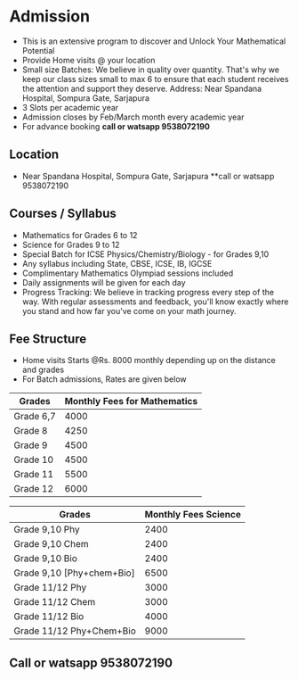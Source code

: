
# Admission
* This is an extensive program to discover and Unlock Your Mathematical Potential 
* Provide Home visits @ your location 
* Small size Batches: We believe in quality over quantity. That's why we keep our class sizes small to max 6 to ensure that each student receives the attention and support they deserve. Address: Near Spandana Hospital, Sompura Gate, Sarjapura
* 3 Slots per academic year 
* Admission closes by Feb/March month every academic year
* For advance booking **call or watsapp 9538072190**
  
## Location 
* Near Spandana Hospital, Sompura Gate, Sarjapura **call or watsapp 9538072190
  
## Courses / Syllabus
* Mathematics for Grades 6 to 12
* Science for Grades 9 to 12
* Special Batch for ICSE Physics/Chemistry/Biology - for Grades 9,10 
* Any syllabus including State, CBSE, ICSE, IB, IGCSE
* Complimentary Mathematics Olympiad sessions included
* Daily assignments will be given for each day
* Progress Tracking: We believe in tracking progress every step of the way. With regular assessments and feedback, you'll know exactly where you stand and how far you've come on your math journey.

## Fee Structure
* Home visits Starts @Rs. 8000 monthly depending up on the distance and grades
* For Batch admissions, Rates are given below

| Grades  | Monthly Fees for Mathematics |
| ------------- | ------------- |
| Grade 6,7  | 4000  |
| Grade 8  | 4250  |
| Grade 9  | 4500  |
| Grade 10  | 4500  |
| Grade 11  | 5500 |
| Grade 12  | 6000  |

| Grades  | Monthly Fees Science |
| ------------- | ------------- |
| Grade 9,10 Phy  | 2400  |
| Grade 9,10 Chem | 2400  |
| Grade 9,10 Bio  | 2400  |
| Grade 9,10 [Phy+chem+Bio] | 6500 |
| Grade 11/12 Phy | 3000 |
| Grade 11/12 Chem | 3000 |
| Grade 11/12 Bio | 4000 |
| Grade 11/12 Phy+Chem+Bio | 9000 |

## Call or watsapp 9538072190
